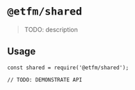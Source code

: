 # `@etfm/shared`

> TODO: description

## Usage

```
const shared = require('@etfm/shared');

// TODO: DEMONSTRATE API
```
